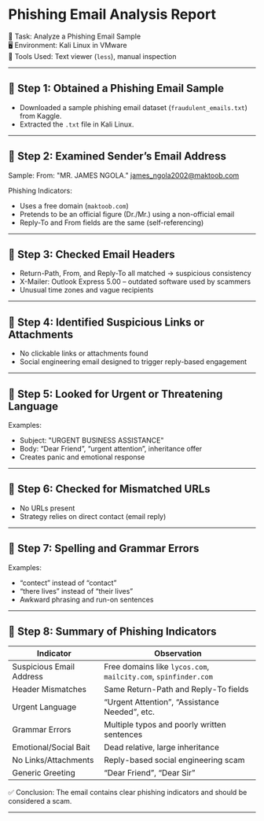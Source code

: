 Phishing Email Analysis Report  
=================================

📄 Task: Analyze a Phishing Email Sample  
🖥️ Environment: Kali Linux in VMware  
🧰 Tools Used: Text viewer (`less`), manual inspection

-----------------------------------------------------
🔹 Step 1: Obtained a Phishing Email Sample
-----------------------------------------------------
- Downloaded a sample phishing email dataset (`fraudulent_emails.txt`) from Kaggle.
- Extracted the `.txt` file in Kali Linux.

-----------------------------------------------------
🔹 Step 2: Examined Sender’s Email Address
-----------------------------------------------------
Sample:
From: "MR. JAMES NGOLA." <james_ngola2002@maktoob.com>

Phishing Indicators:
- Uses a free domain (`maktoob.com`)
- Pretends to be an official figure (Dr./Mr.) using a non-official email
- Reply-To and From fields are the same (self-referencing)

-----------------------------------------------------
🔹 Step 3: Checked Email Headers
-----------------------------------------------------
- Return-Path, From, and Reply-To all matched → suspicious consistency
- X-Mailer: Outlook Express 5.00 – outdated software used by scammers
- Unusual time zones and vague recipients

-----------------------------------------------------
🔹 Step 4: Identified Suspicious Links or Attachments
-----------------------------------------------------
- No clickable links or attachments found
- Social engineering email designed to trigger reply-based engagement

-----------------------------------------------------
🔹 Step 5: Looked for Urgent or Threatening Language
-----------------------------------------------------
Examples:
- Subject: "URGENT BUSINESS ASSISTANCE"
- Body: “Dear Friend”, “urgent attention”, inheritance offer
- Creates panic and emotional response

-----------------------------------------------------
🔹 Step 6: Checked for Mismatched URLs
-----------------------------------------------------
- No URLs present
- Strategy relies on direct contact (email reply)

-----------------------------------------------------
🔹 Step 7: Spelling and Grammar Errors
-----------------------------------------------------
Examples:
- “contect” instead of “contact”
- “there lives” instead of “their lives”
- Awkward phrasing and run-on sentences

-----------------------------------------------------
🔹 Step 8: Summary of Phishing Indicators
-----------------------------------------------------

| Indicator               | Observation                                                    |
|-------------------------|----------------------------------------------------------------|
| Suspicious Email Address| Free domains like `lycos.com`, `mailcity.com`, `spinfinder.com`|
| Header Mismatches       | Same Return-Path and Reply-To fields                           |
| Urgent Language         | “Urgent Attention”, “Assistance Needed”, etc.                 |
| Grammar Errors          | Multiple typos and poorly written sentences                    |
| Emotional/Social Bait   | Dead relative, large inheritance                               |
| No Links/Attachments    | Reply-based social engineering scam                            |
| Generic Greeting        | “Dear Friend”, “Dear Sir”                                      |

✅ Conclusion:
The email contains clear phishing indicators and should be considered a scam.

-----------------------------------------------------
